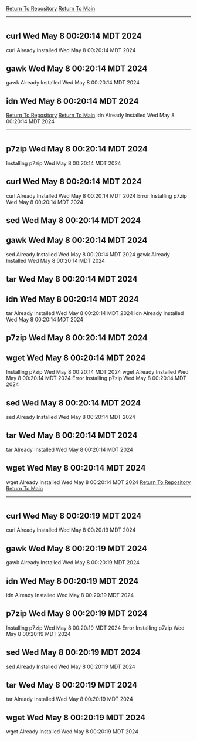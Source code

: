 [Return To Repository](https://github.com/DigitalWarrior/piholeparser/)
[Return To Main](https://github.com/DigitalWarrior/piholeparser/blob/master/RecentRunLogs/Mainlog.md)
____________________________________
# 
## curl Wed May  8 00:20:14 MDT 2024
curl Already Installed Wed May  8 00:20:14 MDT 2024
## gawk Wed May  8 00:20:14 MDT 2024
gawk Already Installed Wed May  8 00:20:14 MDT 2024
## idn Wed May  8 00:20:14 MDT 2024
[Return To Repository](https://github.com/DigitalWarrior/piholeparser/)
[Return To Main](https://github.com/DigitalWarrior/piholeparser/blob/master/RecentRunLogs/Mainlog.md)
idn Already Installed Wed May  8 00:20:14 MDT 2024
____________________________________
# 
## p7zip Wed May  8 00:20:14 MDT 2024
Installing p7zip Wed May  8 00:20:14 MDT 2024
## curl Wed May  8 00:20:14 MDT 2024
curl Already Installed Wed May  8 00:20:14 MDT 2024
Error Installing p7zip Wed May  8 00:20:14 MDT 2024
## sed Wed May  8 00:20:14 MDT 2024
## gawk Wed May  8 00:20:14 MDT 2024
sed Already Installed Wed May  8 00:20:14 MDT 2024
gawk Already Installed Wed May  8 00:20:14 MDT 2024
## tar Wed May  8 00:20:14 MDT 2024
## idn Wed May  8 00:20:14 MDT 2024
tar Already Installed Wed May  8 00:20:14 MDT 2024
idn Already Installed Wed May  8 00:20:14 MDT 2024
## p7zip Wed May  8 00:20:14 MDT 2024
## wget Wed May  8 00:20:14 MDT 2024
Installing p7zip Wed May  8 00:20:14 MDT 2024
wget Already Installed Wed May  8 00:20:14 MDT 2024
Error Installing p7zip Wed May  8 00:20:14 MDT 2024
## sed Wed May  8 00:20:14 MDT 2024
sed Already Installed Wed May  8 00:20:14 MDT 2024
## tar Wed May  8 00:20:14 MDT 2024
tar Already Installed Wed May  8 00:20:14 MDT 2024
## wget Wed May  8 00:20:14 MDT 2024
wget Already Installed Wed May  8 00:20:14 MDT 2024
[Return To Repository](https://github.com/DigitalWarrior/piholeparser/)
[Return To Main](https://github.com/DigitalWarrior/piholeparser/blob/master/RecentRunLogs/Mainlog.md)
____________________________________
# 
## curl Wed May  8 00:20:19 MDT 2024
curl Already Installed Wed May  8 00:20:19 MDT 2024
## gawk Wed May  8 00:20:19 MDT 2024
gawk Already Installed Wed May  8 00:20:19 MDT 2024
## idn Wed May  8 00:20:19 MDT 2024
idn Already Installed Wed May  8 00:20:19 MDT 2024
## p7zip Wed May  8 00:20:19 MDT 2024
Installing p7zip Wed May  8 00:20:19 MDT 2024
Error Installing p7zip Wed May  8 00:20:19 MDT 2024
## sed Wed May  8 00:20:19 MDT 2024
sed Already Installed Wed May  8 00:20:19 MDT 2024
## tar Wed May  8 00:20:19 MDT 2024
tar Already Installed Wed May  8 00:20:19 MDT 2024
## wget Wed May  8 00:20:19 MDT 2024
wget Already Installed Wed May  8 00:20:19 MDT 2024
